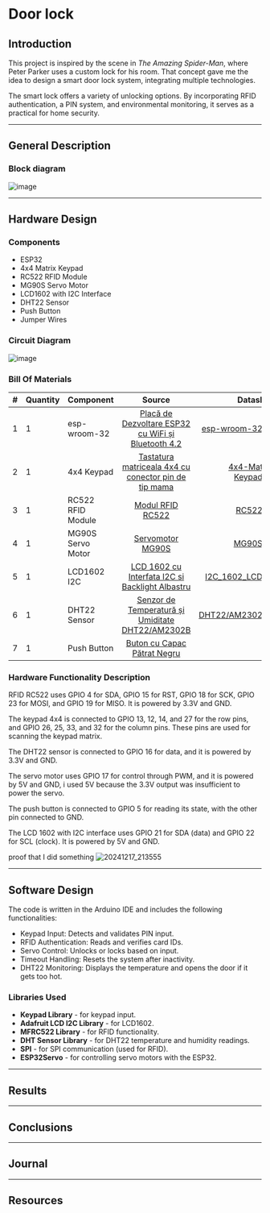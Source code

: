 # Door lock
## **Introduction**  
This project is inspired by the scene in *The Amazing Spider-Man*, where Peter Parker uses a custom lock for his room. That concept gave me the idea to design a smart door lock system, integrating multiple technologies.  

The smart lock offers a variety of unlocking options. By incorporating RFID authentication, a PIN system, and environmental monitoring, it serves as a practical for home security.  

---

## **General Description**  

### **Block diagram** 
![image](https://github.com/user-attachments/assets/4b978700-277b-4383-a625-a903e852e739)

---

## **Hardware Design**  
### **Components**  
- ESP32
- 4x4 Matrix Keypad 
- RC522 RFID Module 
- MG90S Servo Motor
- LCD1602 with I2C Interface 
- DHT22 Sensor
- Push Button  
- Jumper Wires 

### **Circuit Diagram**  
![image](https://github.com/user-attachments/assets/fa638d1b-7151-4399-ab14-fe481dd94a80)

### **Bill Of Materials**
|#|Quantity| Component             | Source                                                                                                                                                       | Datasheet |
|--|--------| --------------------- |:------------------------------------------------------------------------------------------------------------------------------------------------------------:| ---------:|
|1|1| esp-wroom-32          | [Placă de Dezvoltare ESP32 cu WiFi și Bluetooth 4.2](https://www.optimusdigital.ro/ro/placi-cu-bluetooth/4371-placa-de-dezvoltare-esp32-cu-wifi-i-bluetooth-42.html?search_query=ESP32+&results=28)|[esp-wroom-32.pdf](https://github.com/user-attachments/files/18102841/esp-wroom-32_datasheet_en.pdf)|
|2|1| 4x4 Keypad            | [Tastatura matriceala 4x4 cu conector pin de tip mama](https://www.optimusdigital.ro/ro/senzori-senzori-de-atingere/470-tastatura-matriceala-4x4-cu-conector-pin-de-tip-mama.html?search_query=4x4+keypad&results=4) |[4x4-Matrix-Keypad.pdf](https://github.com/user-attachments/files/18102987/27899-4x4-Matrix-Membrane-Keypad-v1.2.pdf)|
|3|1| RC522 RFID Module     | [Modul RFID RC522](https://www.optimusdigital.ro/ro/wireless-rfid/67-modul-cititor-rfid-mfrc522.html?search_query=rfid+rc522&results=5)|[RC522.pdf](https://github.com/user-attachments/files/18102988/RC522.pdf)|
|4|1| MG90S Servo Motor     | [Servomotor MG90S](https://www.optimusdigital.ro/ro/motoare-servomotoare/271-servomotor-mg90s.html?search_query=mg90s&results=1)|[MG90S.pdf](https://github.com/user-attachments/files/18102995/MG90S_Tower-Pro.pdf)|
|5|1| LCD1602 I2C           | [LCD 1602 cu Interfata I2C si Backlight Albastru](https://www.optimusdigital.ro/ro/optoelectronice-lcd-uri/2894-lcd-cu-interfata-i2c-si-backlight-albastru.html?search_query=lcd+i2c&results=17)|[I2C_1602_LCD.pdf](https://github.com/user-attachments/files/18103080/I2C_1602_LCD.pdf)|
|6|1| DHT22 Sensor          | [Senzor de Temperatură și Umiditate DHT22/AM2302B](https://www.optimusdigital.ro/ro/senzori-senzori-de-temperatura/3157-senzor-de-temperatura-i-umiditate-dht22am2302b.html?search_query=dht22&results=6)|[DHT22/AM2302.pdf](https://github.com/user-attachments/files/18103083/Digital%2Bhumidity%2Band%2Btemperature%2Bsensor%2BAM2302.pdf)|
|7|1| Push Button           | [Buton cu Capac Pătrat Negru](https://www.optimusdigital.ro/ro/butoane-i-comutatoare/1117-buton-cu-capac-patrat-negru.html?search_query=buton&results=215)                                  |     -     |

### **Hardware Functionality Description**
RFID RC522 uses GPIO 4 for SDA, GPIO 15 for RST, GPIO 18 for SCK, GPIO 23 for MOSI, and GPIO 19 for MISO. It is powered by 3.3V and GND.

The keypad 4x4 is connected to GPIO 13, 12, 14, and 27 for the row pins, and GPIO 26, 25, 33, and 32 for the column pins. These pins are used for scanning the keypad matrix.

The DHT22 sensor is connected to GPIO 16 for data, and it is powered by 3.3V and GND.

The servo motor uses GPIO 17 for control through PWM, and it is powered by 5V and GND, i used 5V because the 3.3V output was insufficient to power the servo.

The push button is connected to GPIO 5 for reading its state, with the other pin connected to GND.

The LCD 1602 with I2C interface uses GPIO 21 for SDA (data) and GPIO 22 for SCL (clock). It is powered by 5V and GND.

proof that I did something
![20241217_213555](https://github.com/user-attachments/assets/f517101d-2c15-462a-a5df-8415220f1075)

---

## **Software Design**  
The code is written in the Arduino IDE and includes the following functionalities:  
- Keypad Input: Detects and validates PIN input.  
- RFID Authentication: Reads and verifies card IDs.  
- Servo Control: Unlocks or locks based on input.  
- Timeout Handling: Resets the system after inactivity.  
- DHT22 Monitoring: Displays the temperature and opens the door if it gets too hot.

### **Libraries Used**  
- **Keypad Library** - for keypad input.  
- **Adafruit LCD I2C Library** - for LCD1602.  
- **MFRC522 Library** - for RFID functionality.  
- **DHT Sensor Library** - for DHT22 temperature and humidity readings.  
- **SPI** - for SPI communication (used for RFID).
- **ESP32Servo** - for controlling servo motors with the ESP32. 
---

## **Results**  

---

## **Conclusions**  

---

## **Journal**  

---

## **Resources**  
